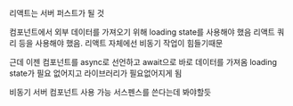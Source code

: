 리액트는 서버 퍼스트가 될 것

컴포넌트에서 외부 데이터를 가져오기 위해 loading state를 사용해야 했음
리액트 쿼리 등을 사용해야 했음. 리액트 자체에선 비동기 작업이 힘들기때문

근데 이젠 컴포넌트를 async로 선언하고 await으로 바로 데이터를 가져옴
loading state가 필요 없어지고 라이브러리가 필요없어지게 됨

비동기 서버 컴포넌트 사용 가능
서스펜스를 쓴다는데 봐야할듯